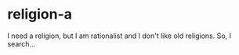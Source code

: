# religion-a
I need a religion, but I am rationalist and I don't like old religions. So, I search...
